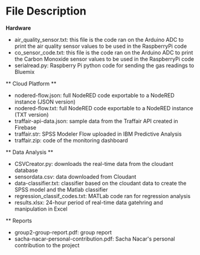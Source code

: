 File Description
===============

**Hardware**

*  air_quality_sensor.txt: this file is the code ran on the Arduino ADC to print the air quality sensor values to be used in the RaspberryPi code
*  co_sensor_code.txt: this file is the code ran on the Arduino ADC to print the Carbon Monoxide sensor values to be used in the RaspberryPi code
*  serialread.py: Raspberry Pi python code for sending the gas readings to Bluemix

** Cloud Platform **
*  nodered-flow.json: full NodeRED code exportable to a NodeRED instance (JSON version)
*  nodered-flow.txt: full NodeRED code exportable to a NodeRED instance (TXT version)
*  traffair-api-data.json: sample data from the Traffair API created in Firebase
*  traffair.str: SPSS Modeler Flow uploaded in IBM Predictive Analysis
*  traffair.zip: code of the monitoring dashboard

** Data Analysis **
*  CSVCreator.py: downloads the real-time data from the cloudant database
*  sensordata.csv:  data downloaded from Cloudant
*  data-classifier.txt: classifier based on the cloudant data to create the SPSS model and the Matlab classifier
*  regression_classif_codes.txt: MATLab code ran for regression analysis
*  results.xlsx: 24-hour period of real-time data gatehring and manipulation in Excel

** Reports
*  group2-group-report.pdf: group report
*  sacha-nacar-personal-contribution.pdf: Sacha Nacar's personal contribution to the project